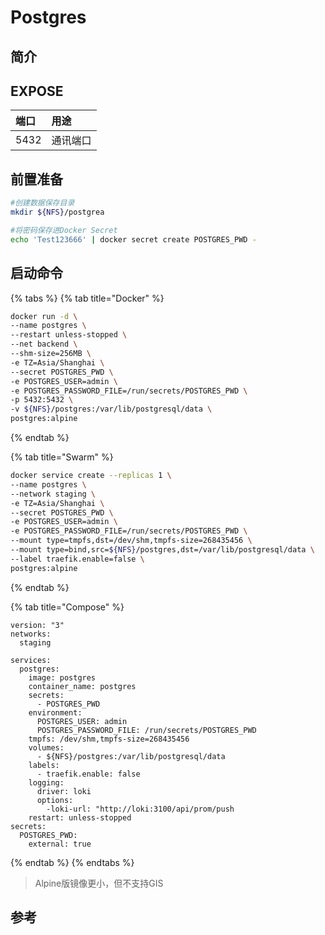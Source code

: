 # Postgres

## 简介



## EXPOSE

| 端口 | 用途 |
| :--- | :--- |
| 5432 | 通讯端口 |



## 前置准备

```bash
#创建数据保存目录
mkdir ${NFS}/postgrea

#将密码保存进Docker Secret
echo 'Test123666' | docker secret create POSTGRES_PWD -
```

## 启动命令

{% tabs %}
{% tab title="Docker" %}
```bash
docker run -d \
--name postgres \
--restart unless-stopped \
--net backend \
--shm-size=256MB \
-e TZ=Asia/Shanghai \
--secret POSTGRES_PWD \
-e POSTGRES_USER=admin \
-e POSTGRES_PASSWORD_FILE=/run/secrets/POSTGRES_PWD \
-p 5432:5432 \ 
-v ${NFS}/postgres:/var/lib/postgresql/data \
postgres:alpine
```
{% endtab %}

{% tab title="Swarm" %}
```bash
docker service create --replicas 1 \
--name postgres \
--network staging \
-e TZ=Asia/Shanghai \
--secret POSTGRES_PWD \
-e POSTGRES_USER=admin \
-e POSTGRES_PASSWORD_FILE=/run/secrets/POSTGRES_PWD \
--mount type=tmpfs,dst=/dev/shm,tmpfs-size=268435456 \
--mount type=bind,src=${NFS}/postgres,dst=/var/lib/postgresql/data \
--label traefik.enable=false \
postgres:alpine
```
{% endtab %}

{% tab title="Compose" %}
```
version: "3"
networks:
  staging
  
services:
  postgres:
    image: postgres
    container_name: postgres
    secrets:
      - POSTGRES_PWD
    environment:
      POSTGRES_USER: admin
      POSTGRES_PASSWORD_FILE: /run/secrets/POSTGRES_PWD
    tmpfs: /dev/shm,tmpfs-size=268435456
    volumes: 
      - ${NFS}/postgres:/var/lib/postgresql/data
    labels:
      - traefik.enable: false
    logging:
      driver: loki
      options: 
        -loki-url: "http://loki:3100/api/prom/push
    restart: unless-stopped
secrets:
  POSTGRES_PWD:
    external: true
```
{% endtab %}
{% endtabs %}

> Alpine版镜像更小，但不支持GIS

##  参考

